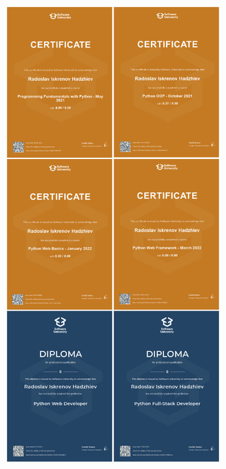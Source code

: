 <div align="center" display="flex">
    <img src="./certificates/python/01.fundamentals.jpeg" alt="Python_basics" width="244" height="350">
     <img src="./certificates/python/02.oop.jpeg" alt="Python_basics" width="244" height="350">
     <img src="./certificates/python/03.web-basics.jpeg" alt="Python_basics" width="244" height="350">
     <img src="./certificates/python/04.web-framework.jpeg" alt="Python_basics" width="244" height="350">
    <img src="./certificates/python/05.dev.jpeg" alt="Python_basics" width="244" height="350">
     <img src="./certificates/python/06.full-stack.jpeg" alt="Python_basics" width="244" height="350">
</div>
